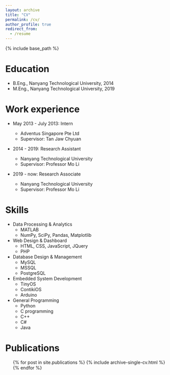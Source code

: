 ```yaml
---
layout: archive
title: "CV"
permalink: /cv/
author_profile: true
redirect_from:
  - /resume
---
```


{% include base_path %}

Education
======
* B.Eng., Nanyang Technological University, 2014
* M.Eng., Nanyang Technological University, 2019

Work experience
======
* May 2013 - July 2013: Intern
  * Adventus Singapore Pte Ltd
  * Supervisor: Tan Jaw Chyuan
  
* 2014 - 2019: Research Assistant
  * Nanyang Technological University
  * Supervisor: Professor Mo Li

* 2019 - now: Research Associate
  * Nanyang Technological University
  * Supervisor: Professor Mo Li
  
Skills
======
* Data Processing & Analytics
  * MATLAB
  * NumPy, SciPy, Pandas, Matplotlib
* Web Design & Dashboard
  * HTML, CSS, JavaScript, JQuery
  * PHP
* Database Design & Management
  * MySQL
  * MSSQL
  * PostgreSQL
* Embedded System Development
  * TinyOS
  * ContikiOS
  * Arduino
* General Programming
  * Python
  * C programming
  * C++
  * C#
  * Java

Publications
======
  <ul>{% for post in site.publications %}
    {% include archive-single-cv.html %}
  {% endfor %}</ul>
